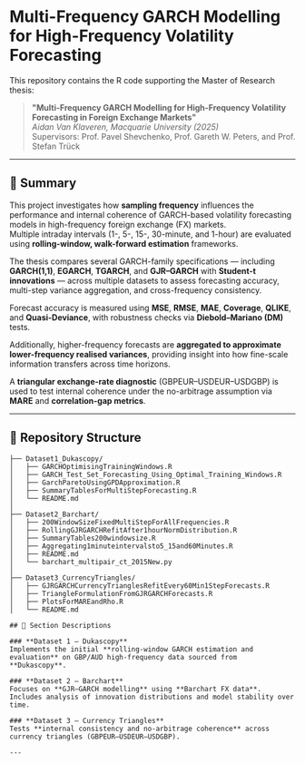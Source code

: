 # Multi-Frequency GARCH Modelling for High-Frequency Volatility Forecasting

This repository contains the R code supporting the Master of Research thesis:

> **"Multi-Frequency GARCH Modelling for High-Frequency Volatility Forecasting in Foreign Exchange Markets"**  
> *Aidan Van Klaveren, Macquarie University (2025)*  
> Supervisors: Prof. Pavel Shevchenko, Prof. Gareth W. Peters, and Prof. Stefan Trück  

---

## 📘 Summary

This project investigates how **sampling frequency** influences the performance and internal coherence of GARCH-based volatility forecasting models in high-frequency foreign exchange (FX) markets.  
Multiple intraday intervals (1-, 5-, 15-, 30-minute, and 1-hour) are evaluated using **rolling-window, walk-forward estimation** frameworks.

The thesis compares several GARCH-family specifications — including **GARCH(1,1)**, **EGARCH**, **TGARCH**, and **GJR–GARCH** with **Student-t innovations** — across multiple datasets to assess forecasting accuracy, multi-step variance aggregation, and cross-frequency consistency.

Forecast accuracy is measured using **MSE**, **RMSE**, **MAE**, **Coverage**, **QLIKE**, and **Quasi-Deviance**, with robustness checks via **Diebold–Mariano (DM)** tests.  

Additionally, higher-frequency forecasts are **aggregated to approximate lower-frequency realised variances**, providing insight into how fine-scale information transfers across time horizons.

A **triangular exchange-rate diagnostic** (GBPEUR–USDEUR–USDGBP) is used to test internal coherence under the no-arbitrage assumption via **MARE** and **correlation-gap metrics**.

---

## 🧩 Repository Structure

```plaintext
├── Dataset1_Dukascopy/
│   ├── GARCHOptimisingTrainingWindows.R
│   ├── GARCH_Test_Set_Forecasting_Using_Optimal_Training_Windows.R
│   ├── GarchParetoUsingGPDApproximation.R
│   ├── SummaryTablesForMultiStepForecasting.R
│   └── README.md
│
├── Dataset2_Barchart/
│   ├── 200WindowSizeFixedMultiStepForAllFrequencies.R
│   ├── RollingGJRGARCHRefitAfter1hourNormDistribution.R
│   ├── SummaryTables200windowsize.R
│   ├── Aggregating1minuteintervalsto5_15and60Minutes.R
│   ├── README.md
│   └── barchart_multipair_ct_2015New.py
│
├── Dataset3_CurrencyTriangles/
│   ├── GJRGARCHCurrencyTrianglesRefitEvery60Min1StepForecasts.R
│   ├── TriangleFormulationFromGJRGARCHForecasts.R
│   ├── PlotsForMAREandRho.R
│   └── README.md

## 📂 Section Descriptions

### **Dataset 1 – Dukascopy**
Implements the initial **rolling-window GARCH estimation and evaluation** on GBP/AUD high-frequency data sourced from **Dukascopy**.  

### **Dataset 2 – Barchart**
Focuses on **GJR–GARCH modelling** using **Barchart FX data**.  
Includes analysis of innovation distributions and model stability over time.  

### **Dataset 3 – Currency Triangles**
Tests **internal consistency and no-arbitrage coherence** across currency triangles (GBPEUR–USDEUR–USDGBP). 

---
